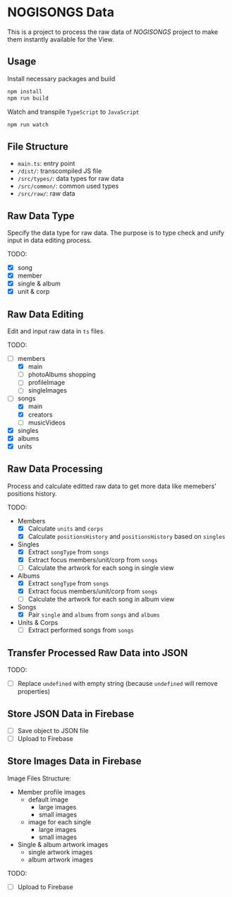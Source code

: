# NOGISONGS Data

This is a project to process the raw data of _NOGISONGS_ project to make them instantly available for the View.

## Usage

Install necessary packages and build

```bash
npm install
npm run build
```

Watch and transpile `TypeScript` to `JavaScript`

```bash
npm run watch
```

## File Structure

- `main.ts`: entry point
- `/dist/`: transcompiled JS file
- `/src/types/`: data types for raw data
- `/src/common/`: common used types
- `/src/raw/`: raw data

## Raw Data Type

Specify the data type for raw data.
The purpose is to type check and unify input in data editing process.

TODO:

- [x] song
- [x] member
- [x] single & album
- [x] unit & corp

## Raw Data Editing

Edit and input raw data in `ts` files.

TODO:

- [ ] members
  - [x] main
  - [ ] photoAlbums shopping
  - [ ] profileImage
  - [ ] singleImages
- [ ] songs
  - [x] main
  - [x] creators
  - [ ] musicVideos
- [x] singles
- [x] albums
- [x] units

## Raw Data Processing

Process and calculate editted raw data to get more data like memebers' positions history.

TODO:

- Members
  - [x] Calculate `units` and `corps`
  - [x] Calculate `positionsHistory` and `positionsHistory` based on `singles`
- Singles
  - [x] Extract `songType` from `songs`
  - [x] Extract focus members/unit/corp from `songs`
  - [ ] Calculate the artwork for each song in single view
- Albums
  - [x] Extract `songType` from `songs`
  - [x] Extract focus members/unit/corp from `songs`
  - [ ] Calculate the artwork for each song in album view
- Songs
  - [x] Pair `single` and `albums` from `songs` and `albums`
- Units & Corps
  - [ ] Extract performed songs from `songs`

## Transfer Processed Raw Data into JSON

TODO:

- [ ] Replace `undefined` with empty string (because `undefined` will remove properties)

## Store JSON Data in Firebase

- [ ] Save object to JSON file
- [ ] Upload to Firebase

## Store Images Data in Firebase

Image Files Structure:

- Member profile images
  - default image
    - large images
    - small images
  - image for each single
    - large images
    - small images
- Single & album artwork images
  - single artwork images
  - album artwork images

TODO:

- [ ] Upload to Firebase
